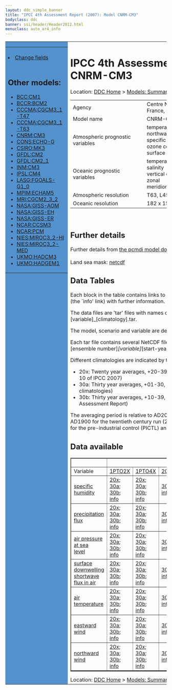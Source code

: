 ```yaml
---
layout: ddc_simple_banner
title: "IPCC 4th Assessment Report (2007): Model CNRM-CM3"
bodyclass: ddc
banner: ssi/header/Header2012.html
menuclass: auto_ar4_info
---
```



<table width="100%" border="0" cellspacing="0" cellpadding="0" style="border-collapse: collapse;">
<tr style="margin:0;padding:0;border:0;">
<td style="margin:0;padding:0;border:0;height:1pt;width:150pt;background:#5492CD;" valign="top" >

<div id="lh-col2" class="auto_ar4_info">
<table class="menumain" bgcolor="#5492CD" cellspacing="0" width="100%" border="0">
<tr><td>

<br/>
<li><a href="model-CNRM-CM3-change.html">Change fields</a></li><br/>

<h2> Other models:</h2>
<ul>
<li><a href="model-BCC-CM1.html">BCC:CM1</a></li>
<li><a href="model-BCCR-BCM2.html">BCCR:BCM2</a></li>
<li><a href="model-CCCMA-CGCM3_1-T47.html">CCCMA:CGCM3_1-T47</a></li>
<li><a href="model-CCCMA-CGCM3_1-T63.html">CCCMA:CGCM3_1-T63</a></li>
<li><a href="model-CNRM-CM3.html">CNRM:CM3</a></li>
<li><a href="model-CONS-ECHO-G.html">CONS:ECHO-G</a></li>
<li><a href="model-CSIRO-MK3.html">CSIRO:MK3</a></li>
<li><a href="model-GFDL-CM2.html">GFDL:CM2</a></li>
<li><a href="model-GFDL-CM2_1.html">GFDL:CM2_1</a></li>
<li><a href="model-INM-CM3.html">INM:CM3</a></li>
<li><a href="model-IPSL-CM4.html">IPSL:CM4</a></li>
<li><a href="model-LASG-FGOALS-G1_0.html">LASG:FGOALS-G1_0</a></li>
<li><a href="model-MPIM-ECHAM5.html">MPIM:ECHAM5</a></li>
<li><a href="model-MRI-CGCM2_3_2.html">MRI:CGCM2_3_2</a></li>
<li><a href="model-NASA-GISS-AOM.html">NASA:GISS-AOM</a></li>
<li><a href="model-NASA-GISS-EH.html">NASA:GISS-EH</a></li>
<li><a href="model-NASA-GISS-ER.html">NASA:GISS-ER</a></li>
<li><a href="model-NCAR-CCSM3.html">NCAR:CCSM3</a></li>
<li><a href="model-NCAR-PCM.html">NCAR:PCM</a></li>
<li><a href="model-NIES-MIROC3_2-HI.html">NIES:MIROC3_2-HI</a></li>
<li><a href="model-NIES-MIROC3_2-MED.html">NIES:MIROC3_2-MED</a></li>
<li><a href="model-UKMO-HADCM3.html">UKMO:HADCM3</a></li>
<li><a href="model-UKMO-HADGEM1.html">UKMO:HADGEM1</a></li>
</ul>

</td></tr> 
<!--#include virtual="/ssi12/logos/badc.html" -->
</table>
</div>
</td>
<td><h1>IPCC 4th Assessment Report (2007): Model CNRM-CM3</h1>

<!-- Breadcrumb1 -->
<div id="breadcrumb1" align="left">
Location: <a href="/index.html">DDC Home</a> > <a href="/sim/gcm_clim/">Models: Summary Data</a>
> <a href="/sim/gcm_clim/SRES_AR4/index.html">AR4 (2007): SRES scenarios</a>
</div>
<!-- End of Breadcrumb1 --><table class="meta-data-table">
<tr>
     <td class="meta-table-col1">Agency</td><td> Centre National de Recherches Meteorologiques, Meteo France, France</td>
</tr>
<tr>
     <td class="meta-table-col1">Model name</td><td> CNRM-CM3</td>
</tr>
<tr>
     <td class="meta-table-col1">Atmospheric prognostic variables</td><td> temperature<br/>
 northward and eastward wind components<br/>
 specific humidity<br/>
 ozone concentration<br/>
 surface pressure</td>
</tr>
<tr>
     <td class="meta-table-col1">Oceanic prognostic variables</td><td> temperature<br/>
 salinity<br/>
 vertical eddy viscosity (TKE scheme)<br/>
 zonal<br/>
 meridional and vertical velocity components.</td>
</tr>
<tr>
     <td class="meta-table-col1">Atmospheric resolution</td><td>  T63, L45</td>
</tr>
<tr>
     <td class="meta-table-col1">Oceanic resolution</td><td> 182 x 152 grid</td>
</tr>
</table>
<br/>
<h2>Further details</h2>
    Further details from <a href="http://www-pcmdi.llnl.gov/ipcc/model_documentation/ipcc_model_documentation.php">
          the pcmdi model documentation page</a>
<br/>
<br/>Land sea mask: <a href="/cgi-bin/downl/ar4_nc/sftlf/CNCM3_sftlf.nc">netcdf</a><br/>
<h2> Data Tables</h2>

Each block in the table contains links to one or more data files and
to one information page (the `info' link) with further information.
<p/>

The data files are 'tar' files with names of the form
[model]_[scenario]_[variable]_[climatology].tar.
<p/>

The model, scenario and variable are determined by the position in
the table.
<p/>

Each tar file contains several NetCDF files with names of the form:
[model]_[scenario]_[ensemble number]_[variable]_[start-year]-[end-year].nc.
<p/>

Different climatologies are indicated by the links within each table entry.
<ul>
<li>20x: Twenty year averages, +20-39, +46-65, +80-99, +180-199 (as used in Chapt. 10 of IPCC 2007)</li>
<li>30a: Thirty year averages, +01-30, +31-60, +61-90 (as used in the observational climatologies)</li>
<li>30b: Thirty year averages, +10-39, +40-69, +70-99 (for compatibility with the 3rd Assessment Report)</li>
</ul>
The averaging period is relative to AD2000 for SRES scenarios A1B, A2 and B1,
relative to AD1900 for the twentieth century run (20C3M) and relative to the
start of the experiment for the pre-industrial control (PICTL) and the
1PCTO2X and 1PCTO4X runs.
<p/>

<h2>Data available</h2>

<table class="data-table"  border="2">
<tr><td></td>
<td colspan="8" align="center">Scenario</td>
</tr>
<tr><td>Variable</td>
      <td><a href="scenario-1PTO2X.html">1PTO2X</a></td>
      <td><a href="scenario-1PTO4X.html">1PTO4X</a></td>
      <td><a href="scenario-20C3M.html">20C3M</a></td>
      <td><a href="scenario-COMMIT.html">COMMIT</a></td>
      <td><a href="scenario-PICTL.html">PICTL</a></td>
      <td><a href="scenario-SRA1B.html">SRA1B</a></td>
      <td><a href="scenario-SRA2.html">SRA2</a></td>
      <td><a href="scenario-SRB1.html">SRB1</a></td>
</tr>
<tr><td class="data-table-col1"><a href="var-specific_humidity.html">specific humidity</a></td>
      <td class="data-table-item">
      <a href="/cgi-bin/downl/ar4_nc/huss/CNCM3_1PTO2X_huss_oc20x.tar">20x</a>;
      <a href="/cgi-bin/downl/ar4_nc/huss/CNCM3_1PTO2X_huss_oc30a.tar">30a</a>;
      <a href="/cgi-bin/downl/ar4_nc/huss/CNCM3_1PTO2X_huss_oc30b.tar">30b</a>;
      <a href="/ar4/info/CNRM-CM3_1PTO2X_huss.html">info</a></td>
      <td class="data-table-item">
      <a href="/cgi-bin/downl/ar4_nc/huss/CNCM3_1PTO4X_huss_oc20x.tar">20x</a>;
      <a href="/cgi-bin/downl/ar4_nc/huss/CNCM3_1PTO4X_huss_oc30a.tar">30a</a>;
      <a href="/cgi-bin/downl/ar4_nc/huss/CNCM3_1PTO4X_huss_oc30b.tar">30b</a>;
      <a href="/ar4/info/CNRM-CM3_1PTO4X_huss.html">info</a></td>
      <td class="data-table-item">
      <a href="/cgi-bin/downl/ar4_nc/huss/CNCM3_20C3M_huss_c30a.tar">30a</a>;
      <a href="/ar4/info/CNRM-CM3_20C3M_huss.html">info</a></td>
      <td class="data-table-item">
      <a href="/cgi-bin/downl/ar4_nc/huss/CNCM3_COMMIT_huss_c20x.tar">20x</a>;
      <a href="/cgi-bin/downl/ar4_nc/huss/CNCM3_COMMIT_huss_c30b.tar">30b</a>;
      <a href="/ar4/info/CNRM-CM3_COMMIT_huss.html">info</a></td>
      <td class="data-table-item">
      <a href="/cgi-bin/downl/ar4_nc/huss/CNCM3_PICTL_huss_oc20x.tar">20x</a>;
      <a href="/cgi-bin/downl/ar4_nc/huss/CNCM3_PICTL_huss_oc30a.tar">30a</a>;
      <a href="/cgi-bin/downl/ar4_nc/huss/CNCM3_PICTL_huss_oc30b.tar">30b</a>;
      <a href="/ar4/info/CNRM-CM3_PICTL_huss.html">info</a></td>
      <td class="data-table-item">
      <a href="/cgi-bin/downl/ar4_nc/huss/CNCM3_SRA1B_huss_c20x.tar">20x</a>;
      <a href="/cgi-bin/downl/ar4_nc/huss/CNCM3_SRA1B_huss_c30b.tar">30b</a>;
      <a href="/ar4/info/CNRM-CM3_SRA1B_huss.html">info</a></td>
      <td class="data-table-item">
      <a href="/cgi-bin/downl/ar4_nc/huss/CNCM3_SRA2_huss_c20x.tar">20x</a>;
      <a href="/cgi-bin/downl/ar4_nc/huss/CNCM3_SRA2_huss_c30b.tar">30b</a>;
      <a href="/ar4/info/CNRM-CM3_SRA2_huss.html">info</a></td>
      <td class="data-table-item">
      <a href="/cgi-bin/downl/ar4_nc/huss/CNCM3_SRB1_huss_c20x.tar">20x</a>;
      <a href="/cgi-bin/downl/ar4_nc/huss/CNCM3_SRB1_huss_c30b.tar">30b</a>;
      <a href="/ar4/info/CNRM-CM3_SRB1_huss.html">info</a></td>
</tr>
<tr><td class="data-table-col1"><a href="var-precipitation_flux.html">precipitation flux</a></td>
      <td class="data-table-item">
      <a href="/cgi-bin/downl/ar4_nc/pr/CNCM3_1PTO2X_pr_oc20x.tar">20x</a>;
      <a href="/cgi-bin/downl/ar4_nc/pr/CNCM3_1PTO2X_pr_oc30a.tar">30a</a>;
      <a href="/cgi-bin/downl/ar4_nc/pr/CNCM3_1PTO2X_pr_oc30b.tar">30b</a>;
      <a href="/ar4/info/CNRM-CM3_1PTO2X_pr.html">info</a></td>
      <td class="data-table-item">
      <a href="/cgi-bin/downl/ar4_nc/pr/CNCM3_1PTO4X_pr_oc20x.tar">20x</a>;
      <a href="/cgi-bin/downl/ar4_nc/pr/CNCM3_1PTO4X_pr_oc30a.tar">30a</a>;
      <a href="/cgi-bin/downl/ar4_nc/pr/CNCM3_1PTO4X_pr_oc30b.tar">30b</a>;
      <a href="/ar4/info/CNRM-CM3_1PTO4X_pr.html">info</a></td>
      <td class="data-table-item">
      <a href="/cgi-bin/downl/ar4_nc/pr/CNCM3_20C3M_pr_c30a.tar">30a</a>;
      <a href="/ar4/info/CNRM-CM3_20C3M_pr.html">info</a></td>
      <td class="data-table-item">
      <a href="/cgi-bin/downl/ar4_nc/pr/CNCM3_COMMIT_pr_c20x.tar">20x</a>;
      <a href="/cgi-bin/downl/ar4_nc/pr/CNCM3_COMMIT_pr_c30b.tar">30b</a>;
      <a href="/ar4/info/CNRM-CM3_COMMIT_pr.html">info</a></td>
      <td class="data-table-item">
      <a href="/cgi-bin/downl/ar4_nc/pr/CNCM3_PICTL_pr_oc20x.tar">20x</a>;
      <a href="/cgi-bin/downl/ar4_nc/pr/CNCM3_PICTL_pr_oc30a.tar">30a</a>;
      <a href="/cgi-bin/downl/ar4_nc/pr/CNCM3_PICTL_pr_oc30b.tar">30b</a>;
      <a href="/ar4/info/CNRM-CM3_PICTL_pr.html">info</a></td>
      <td class="data-table-item">
      <a href="/cgi-bin/downl/ar4_nc/pr/CNCM3_SRA1B_pr_c20x.tar">20x</a>;
      <a href="/cgi-bin/downl/ar4_nc/pr/CNCM3_SRA1B_pr_c30b.tar">30b</a>;
      <a href="/ar4/info/CNRM-CM3_SRA1B_pr.html">info</a></td>
      <td class="data-table-item">
      <a href="/cgi-bin/downl/ar4_nc/pr/CNCM3_SRA2_pr_c20x.tar">20x</a>;
      <a href="/cgi-bin/downl/ar4_nc/pr/CNCM3_SRA2_pr_c30b.tar">30b</a>;
      <a href="/ar4/info/CNRM-CM3_SRA2_pr.html">info</a></td>
      <td class="data-table-empty">--</td>
</tr>
<tr><td class="data-table-col1"><a href="var-air_pressure_at_sea_level.html">air pressure at sea<br/> level</a></td>
      <td class="data-table-item">
      <a href="/cgi-bin/downl/ar4_nc/psl/CNCM3_1PTO2X_psl_oc20x.tar">20x</a>;
      <a href="/cgi-bin/downl/ar4_nc/psl/CNCM3_1PTO2X_psl_oc30a.tar">30a</a>;
      <a href="/cgi-bin/downl/ar4_nc/psl/CNCM3_1PTO2X_psl_oc30b.tar">30b</a>;
      <a href="/ar4/info/CNRM-CM3_1PTO2X_psl.html">info</a></td>
      <td class="data-table-item">
      <a href="/cgi-bin/downl/ar4_nc/psl/CNCM3_1PTO4X_psl_oc20x.tar">20x</a>;
      <a href="/cgi-bin/downl/ar4_nc/psl/CNCM3_1PTO4X_psl_oc30a.tar">30a</a>;
      <a href="/cgi-bin/downl/ar4_nc/psl/CNCM3_1PTO4X_psl_oc30b.tar">30b</a>;
      <a href="/ar4/info/CNRM-CM3_1PTO4X_psl.html">info</a></td>
      <td class="data-table-item">
      <a href="/cgi-bin/downl/ar4_nc/psl/CNCM3_20C3M_psl_c30a.tar">30a</a>;
      <a href="/ar4/info/CNRM-CM3_20C3M_psl.html">info</a></td>
      <td class="data-table-item">
      <a href="/cgi-bin/downl/ar4_nc/psl/CNCM3_COMMIT_psl_c20x.tar">20x</a>;
      <a href="/cgi-bin/downl/ar4_nc/psl/CNCM3_COMMIT_psl_c30b.tar">30b</a>;
      <a href="/ar4/info/CNRM-CM3_COMMIT_psl.html">info</a></td>
      <td class="data-table-item">
      <a href="/cgi-bin/downl/ar4_nc/psl/CNCM3_PICTL_psl_oc20x.tar">20x</a>;
      <a href="/cgi-bin/downl/ar4_nc/psl/CNCM3_PICTL_psl_oc30a.tar">30a</a>;
      <a href="/cgi-bin/downl/ar4_nc/psl/CNCM3_PICTL_psl_oc30b.tar">30b</a>;
      <a href="/ar4/info/CNRM-CM3_PICTL_psl.html">info</a></td>
      <td class="data-table-item">
      <a href="/cgi-bin/downl/ar4_nc/psl/CNCM3_SRA1B_psl_c20x.tar">20x</a>;
      <a href="/cgi-bin/downl/ar4_nc/psl/CNCM3_SRA1B_psl_c30b.tar">30b</a>;
      <a href="/ar4/info/CNRM-CM3_SRA1B_psl.html">info</a></td>
      <td class="data-table-item">
      <a href="/cgi-bin/downl/ar4_nc/psl/CNCM3_SRA2_psl_c20x.tar">20x</a>;
      <a href="/cgi-bin/downl/ar4_nc/psl/CNCM3_SRA2_psl_c30b.tar">30b</a>;
      <a href="/ar4/info/CNRM-CM3_SRA2_psl.html">info</a></td>
      <td class="data-table-item">
      <a href="/cgi-bin/downl/ar4_nc/psl/CNCM3_SRB1_psl_c20x.tar">20x</a>;
      <a href="/cgi-bin/downl/ar4_nc/psl/CNCM3_SRB1_psl_c30b.tar">30b</a>;
      <a href="/ar4/info/CNRM-CM3_SRB1_psl.html">info</a></td>
</tr>
<tr><td class="data-table-col1"><a href="var-surface_downwelling_shortwave_flux_in_air.html">surface downwelling<br/> shortwave flux in air</a></td>
      <td class="data-table-item">
      <a href="/cgi-bin/downl/ar4_nc/rsds/CNCM3_1PTO2X_rsds_oc20x.tar">20x</a>;
      <a href="/cgi-bin/downl/ar4_nc/rsds/CNCM3_1PTO2X_rsds_oc30a.tar">30a</a>;
      <a href="/cgi-bin/downl/ar4_nc/rsds/CNCM3_1PTO2X_rsds_oc30b.tar">30b</a>;
      <a href="/ar4/info/CNRM-CM3_1PTO2X_rsds.html">info</a></td>
      <td class="data-table-item">
      <a href="/cgi-bin/downl/ar4_nc/rsds/CNCM3_1PTO4X_rsds_oc20x.tar">20x</a>;
      <a href="/cgi-bin/downl/ar4_nc/rsds/CNCM3_1PTO4X_rsds_oc30a.tar">30a</a>;
      <a href="/cgi-bin/downl/ar4_nc/rsds/CNCM3_1PTO4X_rsds_oc30b.tar">30b</a>;
      <a href="/ar4/info/CNRM-CM3_1PTO4X_rsds.html">info</a></td>
      <td class="data-table-item">
      <a href="/cgi-bin/downl/ar4_nc/rsds/CNCM3_20C3M_rsds_c30a.tar">30a</a>;
      <a href="/ar4/info/CNRM-CM3_20C3M_rsds.html">info</a></td>
      <td class="data-table-item">
      <a href="/cgi-bin/downl/ar4_nc/rsds/CNCM3_COMMIT_rsds_c20x.tar">20x</a>;
      <a href="/cgi-bin/downl/ar4_nc/rsds/CNCM3_COMMIT_rsds_c30b.tar">30b</a>;
      <a href="/ar4/info/CNRM-CM3_COMMIT_rsds.html">info</a></td>
      <td class="data-table-item">
      <a href="/cgi-bin/downl/ar4_nc/rsds/CNCM3_PICTL_rsds_oc20x.tar">20x</a>;
      <a href="/cgi-bin/downl/ar4_nc/rsds/CNCM3_PICTL_rsds_oc30a.tar">30a</a>;
      <a href="/cgi-bin/downl/ar4_nc/rsds/CNCM3_PICTL_rsds_oc30b.tar">30b</a>;
      <a href="/ar4/info/CNRM-CM3_PICTL_rsds.html">info</a></td>
      <td class="data-table-item">
      <a href="/cgi-bin/downl/ar4_nc/rsds/CNCM3_SRA1B_rsds_c20x.tar">20x</a>;
      <a href="/cgi-bin/downl/ar4_nc/rsds/CNCM3_SRA1B_rsds_c30b.tar">30b</a>;
      <a href="/ar4/info/CNRM-CM3_SRA1B_rsds.html">info</a></td>
      <td class="data-table-item">
      <a href="/cgi-bin/downl/ar4_nc/rsds/CNCM3_SRA2_rsds_c20x.tar">20x</a>;
      <a href="/cgi-bin/downl/ar4_nc/rsds/CNCM3_SRA2_rsds_c30b.tar">30b</a>;
      <a href="/ar4/info/CNRM-CM3_SRA2_rsds.html">info</a></td>
      <td class="data-table-item">
      <a href="/cgi-bin/downl/ar4_nc/rsds/CNCM3_SRB1_rsds_c20x.tar">20x</a>;
      <a href="/cgi-bin/downl/ar4_nc/rsds/CNCM3_SRB1_rsds_c30b.tar">30b</a>;
      <a href="/ar4/info/CNRM-CM3_SRB1_rsds.html">info</a></td>
</tr>
<tr><td class="data-table-col1"><a href="var-air_temperature.html">air temperature</a></td>
      <td class="data-table-item">
      <a href="/cgi-bin/downl/ar4_nc/tas/CNCM3_1PTO2X_tas_oc20x.tar">20x</a>;
      <a href="/cgi-bin/downl/ar4_nc/tas/CNCM3_1PTO2X_tas_oc30a.tar">30a</a>;
      <a href="/cgi-bin/downl/ar4_nc/tas/CNCM3_1PTO2X_tas_oc30b.tar">30b</a>;
      <a href="/ar4/info/CNRM-CM3_1PTO2X_tas.html">info</a></td>
      <td class="data-table-item">
      <a href="/cgi-bin/downl/ar4_nc/tas/CNCM3_1PTO4X_tas_oc20x.tar">20x</a>;
      <a href="/cgi-bin/downl/ar4_nc/tas/CNCM3_1PTO4X_tas_oc30a.tar">30a</a>;
      <a href="/cgi-bin/downl/ar4_nc/tas/CNCM3_1PTO4X_tas_oc30b.tar">30b</a>;
      <a href="/ar4/info/CNRM-CM3_1PTO4X_tas.html">info</a></td>
      <td class="data-table-item">
      <a href="/cgi-bin/downl/ar4_nc/tas/CNCM3_20C3M_tas_c30a.tar">30a</a>;
      <a href="/ar4/info/CNRM-CM3_20C3M_tas.html">info</a></td>
      <td class="data-table-item">
      <a href="/cgi-bin/downl/ar4_nc/tas/CNCM3_COMMIT_tas_c20x.tar">20x</a>;
      <a href="/cgi-bin/downl/ar4_nc/tas/CNCM3_COMMIT_tas_c30b.tar">30b</a>;
      <a href="/ar4/info/CNRM-CM3_COMMIT_tas.html">info</a></td>
      <td class="data-table-item">
      <a href="/cgi-bin/downl/ar4_nc/tas/CNCM3_PICTL_tas_oc20x.tar">20x</a>;
      <a href="/cgi-bin/downl/ar4_nc/tas/CNCM3_PICTL_tas_oc30a.tar">30a</a>;
      <a href="/cgi-bin/downl/ar4_nc/tas/CNCM3_PICTL_tas_oc30b.tar">30b</a>;
      <a href="/ar4/info/CNRM-CM3_PICTL_tas.html">info</a></td>
      <td class="data-table-item">
      <a href="/cgi-bin/downl/ar4_nc/tas/CNCM3_SRA1B_tas_c20x.tar">20x</a>;
      <a href="/cgi-bin/downl/ar4_nc/tas/CNCM3_SRA1B_tas_c30b.tar">30b</a>;
      <a href="/ar4/info/CNRM-CM3_SRA1B_tas.html">info</a></td>
      <td class="data-table-item">
      <a href="/cgi-bin/downl/ar4_nc/tas/CNCM3_SRA2_tas_c20x.tar">20x</a>;
      <a href="/cgi-bin/downl/ar4_nc/tas/CNCM3_SRA2_tas_c30b.tar">30b</a>;
      <a href="/ar4/info/CNRM-CM3_SRA2_tas.html">info</a></td>
      <td class="data-table-item">
      <a href="/cgi-bin/downl/ar4_nc/tas/CNCM3_SRB1_tas_c20x.tar">20x</a>;
      <a href="/cgi-bin/downl/ar4_nc/tas/CNCM3_SRB1_tas_c30b.tar">30b</a>;
      <a href="/ar4/info/CNRM-CM3_SRB1_tas.html">info</a></td>
</tr>
<tr><td class="data-table-col1"><a href="var-eastward_wind.html">eastward wind</a></td>
      <td class="data-table-item">
      <a href="/cgi-bin/downl/ar4_nc/uas/CNCM3_1PTO2X_uas_oc20x.tar">20x</a>;
      <a href="/cgi-bin/downl/ar4_nc/uas/CNCM3_1PTO2X_uas_oc30a.tar">30a</a>;
      <a href="/cgi-bin/downl/ar4_nc/uas/CNCM3_1PTO2X_uas_oc30b.tar">30b</a>;
      <a href="/ar4/info/CNRM-CM3_1PTO2X_uas.html">info</a></td>
      <td class="data-table-item">
      <a href="/cgi-bin/downl/ar4_nc/uas/CNCM3_1PTO4X_uas_oc20x.tar">20x</a>;
      <a href="/cgi-bin/downl/ar4_nc/uas/CNCM3_1PTO4X_uas_oc30a.tar">30a</a>;
      <a href="/cgi-bin/downl/ar4_nc/uas/CNCM3_1PTO4X_uas_oc30b.tar">30b</a>;
      <a href="/ar4/info/CNRM-CM3_1PTO4X_uas.html">info</a></td>
      <td class="data-table-item">
      <a href="/cgi-bin/downl/ar4_nc/uas/CNCM3_20C3M_uas_c30a.tar">30a</a>;
      <a href="/ar4/info/CNRM-CM3_20C3M_uas.html">info</a></td>
      <td class="data-table-item">
      <a href="/cgi-bin/downl/ar4_nc/uas/CNCM3_COMMIT_uas_c20x.tar">20x</a>;
      <a href="/cgi-bin/downl/ar4_nc/uas/CNCM3_COMMIT_uas_c30b.tar">30b</a>;
      <a href="/ar4/info/CNRM-CM3_COMMIT_uas.html">info</a></td>
      <td class="data-table-item">
      <a href="/cgi-bin/downl/ar4_nc/uas/CNCM3_PICTL_uas_oc20x.tar">20x</a>;
      <a href="/cgi-bin/downl/ar4_nc/uas/CNCM3_PICTL_uas_oc30a.tar">30a</a>;
      <a href="/cgi-bin/downl/ar4_nc/uas/CNCM3_PICTL_uas_oc30b.tar">30b</a>;
      <a href="/ar4/info/CNRM-CM3_PICTL_uas.html">info</a></td>
      <td class="data-table-item">
      <a href="/cgi-bin/downl/ar4_nc/uas/CNCM3_SRA1B_uas_c20x.tar">20x</a>;
      <a href="/cgi-bin/downl/ar4_nc/uas/CNCM3_SRA1B_uas_c30b.tar">30b</a>;
      <a href="/ar4/info/CNRM-CM3_SRA1B_uas.html">info</a></td>
      <td class="data-table-item">
      <a href="/cgi-bin/downl/ar4_nc/uas/CNCM3_SRA2_uas_c20x.tar">20x</a>;
      <a href="/cgi-bin/downl/ar4_nc/uas/CNCM3_SRA2_uas_c30b.tar">30b</a>;
      <a href="/ar4/info/CNRM-CM3_SRA2_uas.html">info</a></td>
      <td class="data-table-item">
      <a href="/cgi-bin/downl/ar4_nc/uas/CNCM3_SRB1_uas_c20x.tar">20x</a>;
      <a href="/cgi-bin/downl/ar4_nc/uas/CNCM3_SRB1_uas_c30b.tar">30b</a>;
      <a href="/ar4/info/CNRM-CM3_SRB1_uas.html">info</a></td>
</tr>
<tr><td class="data-table-col1"><a href="var-northward_wind.html">northward wind</a></td>
      <td class="data-table-item">
      <a href="/cgi-bin/downl/ar4_nc/vas/CNCM3_1PTO2X_vas_oc20x.tar">20x</a>;
      <a href="/cgi-bin/downl/ar4_nc/vas/CNCM3_1PTO2X_vas_oc30a.tar">30a</a>;
      <a href="/cgi-bin/downl/ar4_nc/vas/CNCM3_1PTO2X_vas_oc30b.tar">30b</a>;
      <a href="/ar4/info/CNRM-CM3_1PTO2X_vas.html">info</a></td>
      <td class="data-table-item">
      <a href="/cgi-bin/downl/ar4_nc/vas/CNCM3_1PTO4X_vas_oc20x.tar">20x</a>;
      <a href="/cgi-bin/downl/ar4_nc/vas/CNCM3_1PTO4X_vas_oc30a.tar">30a</a>;
      <a href="/cgi-bin/downl/ar4_nc/vas/CNCM3_1PTO4X_vas_oc30b.tar">30b</a>;
      <a href="/ar4/info/CNRM-CM3_1PTO4X_vas.html">info</a></td>
      <td class="data-table-item">
      <a href="/cgi-bin/downl/ar4_nc/vas/CNCM3_20C3M_vas_c30a.tar">30a</a>;
      <a href="/ar4/info/CNRM-CM3_20C3M_vas.html">info</a></td>
      <td class="data-table-item">
      <a href="/cgi-bin/downl/ar4_nc/vas/CNCM3_COMMIT_vas_c20x.tar">20x</a>;
      <a href="/cgi-bin/downl/ar4_nc/vas/CNCM3_COMMIT_vas_c30b.tar">30b</a>;
      <a href="/ar4/info/CNRM-CM3_COMMIT_vas.html">info</a></td>
      <td class="data-table-item">
      <a href="/cgi-bin/downl/ar4_nc/vas/CNCM3_PICTL_vas_oc20x.tar">20x</a>;
      <a href="/cgi-bin/downl/ar4_nc/vas/CNCM3_PICTL_vas_oc30a.tar">30a</a>;
      <a href="/cgi-bin/downl/ar4_nc/vas/CNCM3_PICTL_vas_oc30b.tar">30b</a>;
      <a href="/ar4/info/CNRM-CM3_PICTL_vas.html">info</a></td>
      <td class="data-table-item">
      <a href="/cgi-bin/downl/ar4_nc/vas/CNCM3_SRA1B_vas_c20x.tar">20x</a>;
      <a href="/cgi-bin/downl/ar4_nc/vas/CNCM3_SRA1B_vas_c30b.tar">30b</a>;
      <a href="/ar4/info/CNRM-CM3_SRA1B_vas.html">info</a></td>
      <td class="data-table-item">
      <a href="/cgi-bin/downl/ar4_nc/vas/CNCM3_SRA2_vas_c20x.tar">20x</a>;
      <a href="/cgi-bin/downl/ar4_nc/vas/CNCM3_SRA2_vas_c30b.tar">30b</a>;
      <a href="/ar4/info/CNRM-CM3_SRA2_vas.html">info</a></td>
      <td class="data-table-item">
      <a href="/cgi-bin/downl/ar4_nc/vas/CNCM3_SRB1_vas_c20x.tar">20x</a>;
      <a href="/cgi-bin/downl/ar4_nc/vas/CNCM3_SRB1_vas_c30b.tar">30b</a>;
      <a href="/ar4/info/CNRM-CM3_SRB1_vas.html">info</a></td>
</tr>
</table>
</div>
<!-- Breadcrumb2 -->
<div id="breadcrumb2" align="left">
Location: <a href="/index.html">DDC Home</a> > <a href="/sim/gcm_clim/">Models: Summary Data</a>
> <a href="/sim/gcm_clim/SRES_AR4/index.html">AR4 (2007): SRES scenarios</a>
</div>
<!-- End of Breadcrumb2 --></td></tr></table>
